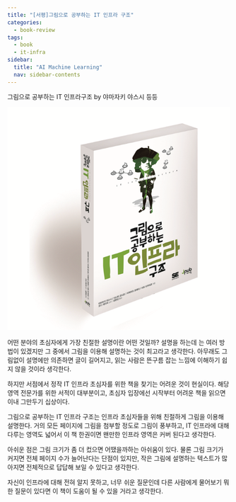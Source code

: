 ```yaml
---
title: "[서평]그림으로 공부하는 IT 인프라 구조"
categories:
  - book-review
tags:
  - book
  - it-infra
sidebar:
  title: "AI Machine Learning"
  nav: sidebar-contents
---
```


그림으로 공부하는 IT 인프라구조 by 야마자키 야스시 등등

![Figure1](/assets/images/book_review/book_it_infra.png)

어떤 분야의 초심자에게 가장 친절한 설명이란 어떤 것일까? 
설명을 하는데 는 여러 방법이 있겠지만 그 중에서 그림을 이용해 설명하는 것이 최고라고 생각한다. 
아무래도 그림없이 설명에만 의존하면 글이 길어지고, 읽는 사람은 뜬구름 잡는 느낌에 이해하기 쉽지 않을 것이라 생각한다. 
<br />

하지만 서점에서 정작 IT 인프라 초심자를 위한 책을 찾기는 어려운 것이 현실이다. 
해당 영역 전문가를 위한 서적이 대부분이고, 초심자 입장에선 시작부터 어려운 책을 읽으면 이내 그만두기 십상이다.
<br />

그림으로 공부하는 IT 인프라 구조는 인프라 초심자들을 위해 친절하게 그림을 이용해 설명한다. 
거의 모든 페이지에 그림을 첨부할 정도로 그림이 풍부하고, 
IT 인프라에 대해 다루는 영역도 넓어서 이 책 한권이면 왠만한 인프라 영역은 커버 된다고 생각한다.
<br />

아쉬운 점은 그림 크기가 좀 더 컸으면 어땠을까하는 아쉬움이 있다. 
물론 그림 크기가 커지면 전체 페이지 수가 늘어난다는 단점이 있지만, 
작은 그림에 설명하는 텍스트가 많아지면 전체적으로 답답해 보일 수 있다고 생각한다. 
<br />

자신이 인프라에 대해 전혀 알지 못하고, 
너무 쉬운 질문인데 다른 사람에게 물어보기 뭐한 질문이 있다면 이 책이 도움이 될 수 있을 거라고 생각한다.  
